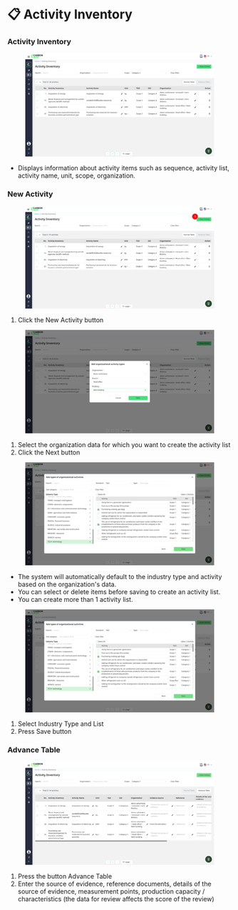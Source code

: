 # 📋 Activity Inventory

### Activity Inventory

<figure><img src="../.gitbook/assets/image (3) (1) (1) (1).png" alt=""><figcaption></figcaption></figure>

* Displays information about activity items such as sequence, activity list, activity name, unit, scope, organization.

### New Activity

<figure><img src="../.gitbook/assets/image (4) (1) (1).png" alt=""><figcaption></figcaption></figure>

1. Click the New Activity button

<figure><img src="../.gitbook/assets/image (5) (1) (1).png" alt=""><figcaption></figcaption></figure>

1. Select the organization data for which you want to create the activity list
2. Click the Next button

<figure><img src="../.gitbook/assets/image (1) (1) (1) (1) (1).png" alt=""><figcaption></figcaption></figure>

* The system will automatically default to the industry type and activity based on the organization's data.
* You can select or delete items before saving to create an activity list.
* You can create more than 1 activity list.

<figure><img src="../.gitbook/assets/image (6) (1) (1).png" alt=""><figcaption></figcaption></figure>

1. Select Industry Type and List&#x20;
2. Press Save button

### Advance Table

<figure><img src="../.gitbook/assets/image (2) (1) (1) (1).png" alt=""><figcaption></figcaption></figure>

1. Press the button Advance Table
2. Enter the source of evidence, reference documents, details of the source of evidence, measurement points, production capacity / characteristics (the data for review affects the score of the review)
